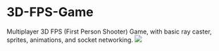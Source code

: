 # 3D-FPS-Game
 Multiplayer 3D FPS (First Person Shooter) Game, with basic ray caster, sprites, animations, and socket networking.
![](https://gifyu.com/image/SZEAI)
